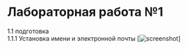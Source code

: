 # Лабораторная работа №1
1.1 подготовка  
  1.1.1 Установка имени и электронной почты
[![screenshot](https://drive.google.com/open?id=18cV7m0w5BGu8dX1pniOfwZzcwaA_8AdH)]
